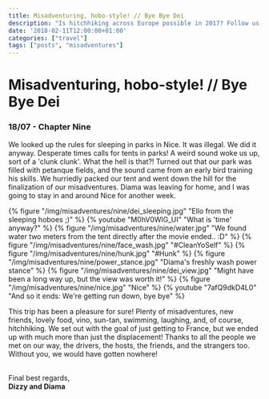 ```yaml
---
title: Misadventuring, hobo-style! // Bye Bye Dei
description: "Is hitchhiking across Europe possible in 2017? Follow us, and find out!"
date: '2018-02-11T12:00:00+01:00'
categories: ["travel"]
tags: ["posts", "misadventures"]
---
```


# Misadventuring, hobo-style! // Bye Bye Dei
### 18/07 - Chapter Nine
We looked up the rules for sleeping in parks in Nice. It was illegal. We did it anyway. Desperate times calls for tents in parks! A weird sound woke us up, sort of a 'clunk clunk'. What the hell is that?! Turned out that our park was filled with petanque fields, and the sound came from an early bird training his skills. 
We hurriedly packed our tent and went down the hill for the finalization of our misadventures. Diama was leaving for home, and I was going to stay in and around Nice for another week.

{% figure "/img/misadventures/nine/dei_sleeping.jpg" "Ello from the sleeping hoboes ;)" %}
{% youtube "M0hV0WlG_UI" "What is 'time' anyway?" %}
{% figure "/img/misadventures/nine/water.jpg" "We found water two meters from the tent directly after the movie ended.. :D" %}
{% figure "/img/misadventures/nine/face_wash.jpg" "#CleanYoSelf" %}
{% figure "/img/misadventures/nine/hunk.jpg" "#Hunk" %}
{% figure "/img/misadventures/nine/power_stance.jpg" "Diama's freshly wash power stance" %}
{% figure "/img/misadventures/nine/dei_view.jpg" "Might have been a long way up, but the view was worth it!" %}
{% figure "/img/misadventures/nine/nice.jpg" "Nice" %}
{% youtube "7afQ9dkD4L0" "And so it ends: We're getting run down, bye bye" %}

This trip has been a pleasure for sure! Plenty of misadventures, new friends, lovely food, vino, sun-tan, swimming, laughing, and, of course, hitchhiking. We set out with the goal of just getting to France, but we ended up with much more than just the displacement! Thanks to all the people we met on our way, the drivers, the hosts, the friends, and the strangers too. Without you, we would have gotten nowhere!
<br /><br />

Final best regards,<br />**Dizzy and Diama**
